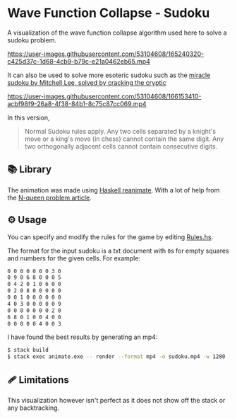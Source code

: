 # Wave Function Collapse - Sudoku

A visualization of the wave function collapse algorithm used here to solve a sudoku problem.

https://user-images.githubusercontent.com/53104608/165240320-c425d37c-1d68-4cb9-b79c-e21a0462eb65.mp4

It can also be used to solve more esoteric sudoku such as the [miracle sudoku by Mitchell Lee, solved by cracking the cryptic](https://www.youtube.com/watch?v=yKf9aUIxdb4)

https://user-images.githubusercontent.com/53104608/166153410-acbf98f9-26a8-4f38-84b1-8c75c87cc069.mp4

In this version,

> Normal Sudoku rules apply. Any two cells separated by a knight's move or a king's move (in chess) cannot contain the same digit. Any two orthogonally adjacent cells cannot contain consecutive digits.

## 📚 Library

The animation was made using [Haskell reanimate](https://hackage.haskell.org/package/reanimate). With a lot of help from the [N-queen problem article](https://williamyaoh.com/posts/2020-05-31-reanimate-nqueens-tutorial.html).

## ⚙ Usage

You can specify and modify the rules for the game by editing [Rules.hs](https://github.com/Garfield1002/wave-function-collapse-sudoku/blob/master/src/Rules.hs).

The format for the input sudoku is a txt document with `0`s for empty squares and numbers for the given cells. For example:

```txt
0 0 0 0 0 0 0 3 0
0 9 0 6 8 0 0 0 5
0 4 2 0 1 0 6 0 0
0 2 0 8 0 0 0 0 0
0 0 1 0 0 0 0 0 0
4 0 3 0 0 0 0 0 9
0 0 0 0 0 0 0 2 0
6 8 0 1 0 0 4 0 0
0 0 0 0 0 4 0 0 3
```

I have found the best results by generating an mp4:

```bash
$ stack build
$ stack exec animate.exe -- render --format mp4 -o sudoku.mp4 -w 1280 -h 720 --fps 24
```

## 🩹 Limitations

This visualization however isn't perfect as it does not show off the stack or any backtracking.
